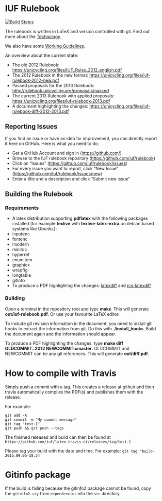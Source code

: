 # IUF Rulebook

[![Build Status](https://travis-ci.org/iuf/rulebook.svg?branch=travis)](https://travis-ci.org/iuf/rulebook)

The rulebook is written in LaTeX and version controlled with git. Find out more about the [Technology](https://github.com/iuf/rulebook/wiki/Technology).

We also have some [Working Guidelines](https://github.com/iuf/rulebook/wiki).

An overview about the current state:
* The old 2012 Rulebook: https://unicycling.org/files/IUF_Rules_2012_english.pdf
* The 2012 Rulebook in the new format: https://unicycling.org/files/iuf-rulebook-2012-new.pdf
* Passed proposals for the 2013 Rulebook: http://rulebook.unicycling.org/proposals/passed
* The current 2013 Rulebook with applied proposals: https://unicycling.org/files/iuf-rulebook-2013.pdf
* A document highlighting the changes: https://unicycling.org/files/iuf-rulebook-diff-2012-2013.pdf

## Reporting Issues
If you find an issue or have an idea for improvement, you can directly report it here on GitHub. Here is what you need to do:
* Get a GitHub Account and sign in (https://github.com/)
* Browse to the IUF rulebook repository (https://github.com/iuf/rulebook)
* Click on “Issues” (https://github.com/iuf/rulebook/issues)
* For every issue you want to report, click “New Issue” (https://github.com/iuf/rulebook/issues/new)
* Enter a title and a description and click “Submit new issue”

## Building the Rulebook

### Requirements

* A latex distribution supporting **pdflatex** with the following packages installed (for example **texlive** with **texlive-latex-extra** on debian based systems like Ubuntu.):
 * inputenc
 * fontenc
 * lmodern
 * minitoc
 * hyperref
 * enumitem
 * graphicx
 * wrapfig
 * longtable
 * gitinfo
* To produce a PDF highlighting the changes: [latexdiff](http://latexdiff.berlios.de/) and [rcs-latexdiff](https://github.com/driquet/rcs-latexdiff)

### Building

Open a terminal in the repository root and type **make**. This will generate **out/iuf-rulebook.pdf**.
Or use your favourite LaTeX editor.

To include git revision information in the document, you need to install git hooks to extract the information from git.
Do this with **./install_hooks**. Build the document again and the information should appear.

To produce a PDF highlighting the changes, type **make diff OLDCOMMIT=2012 NEWCOMMIT=master**.
OLDCOMMIT and NEWCOMMIT can be any git references. This will generate **out/diff.pdf**.

# How to compile with Travis
Simply push a commit with a tag. This creates a release at github and then travis automatically compiles the PDF(s) and publishes them with the release.

For example:

    git add -A
    git commit -m "My commit message"
    git tag "test-1"
    git push && git push --tags

The finished released and build can then be found at `https://github.com/iuf/latex-travis-ci/releases/tag/test-1`


Please tag your build with the date and time. For example: `git tag "build-2015.09.05-18.24`

# Gitinfo package  
If the build is failing because the gitinfo2 package cannot be found, copy the `gitinfo2.sty` from `dependencies` into the `src` directory.
